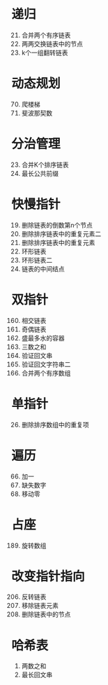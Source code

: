 
# 递归
21. 合并两个有序链表
24. 两两交换链表中的节点
25. k个一组翻转链表

# 动态规划
70. 爬楼梯
509. 斐波那契数

# 分治管理
23. 合并K个排序链表
14. 最长公共前缀

# 快慢指针
19. 删除链表的倒数第n个节点
82. 删除排序链表中的重复元素二
83. 删除排序链表中的重复元素
141. 环形链表
142. 环形链表二
876. 链表的中间结点

# 双指针
160. 相交链表
328. 奇偶链表
11. 盛最多水的容器
15. 三数之和
125. 验证回文串
680. 验证回文字符串二
88. 合并两个有序数组

# 单指针
26. 删除排序数组中的重复项

# 遍历
66. 加一
268. 缺失数字
183. 移动零

# 占座
189. 旋转数组

# 改变指针指向
206. 反转链表
203. 移除链表元素
237. 删除链表中的节点

# 哈希表
1. 两数之和
2. 最长回文串

